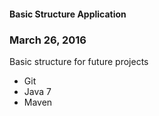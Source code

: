 #### Basic Structure Application

### March 26, 2016

Basic structure for future projects

* Git
* Java 7
* Maven



